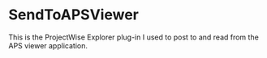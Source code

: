 # SendToAPSViewer

This is the ProjectWise Explorer plug-in I used to post to and read from the APS viewer application.
